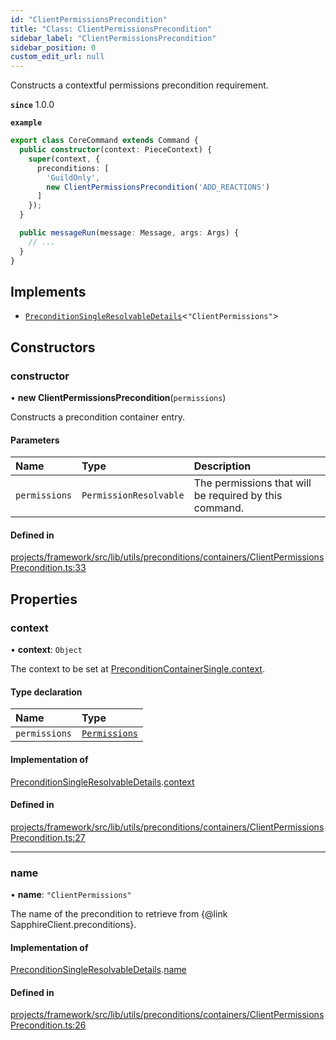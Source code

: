 ```yaml
---
id: "ClientPermissionsPrecondition"
title: "Class: ClientPermissionsPrecondition"
sidebar_label: "ClientPermissionsPrecondition"
sidebar_position: 0
custom_edit_url: null
---
```


Constructs a contextful permissions precondition requirement.

**`since`** 1.0.0

**`example`**
```typescript
export class CoreCommand extends Command {
  public constructor(context: PieceContext) {
    super(context, {
      preconditions: [
        'GuildOnly',
        new ClientPermissionsPrecondition('ADD_REACTIONS')
      ]
    });
  }

  public messageRun(message: Message, args: Args) {
    // ...
  }
}
```

## Implements

- [`PreconditionSingleResolvableDetails`](../interfaces/PreconditionSingleResolvableDetails)<``"ClientPermissions"``\>

## Constructors

### constructor

• **new ClientPermissionsPrecondition**(`permissions`)

Constructs a precondition container entry.

#### Parameters

| Name | Type | Description |
| :------ | :------ | :------ |
| `permissions` | `PermissionResolvable` | The permissions that will be required by this command. |

#### Defined in

[projects/framework/src/lib/utils/preconditions/containers/ClientPermissionsPrecondition.ts:33](https://github.com/sapphiredev/framework/blob/5a4898f6/src/lib/utils/preconditions/containers/ClientPermissionsPrecondition.ts#L33)

## Properties

### context

• **context**: `Object`

The context to be set at [PreconditionContainerSingle.context](PreconditionContainerSingle#context).

#### Type declaration

| Name | Type |
| :------ | :------ |
| `permissions` | [`Permissions`](https://discord.js.org/#/docs/main/stable/class/Permissions) |

#### Implementation of

[PreconditionSingleResolvableDetails](../interfaces/PreconditionSingleResolvableDetails).[context](../interfaces/PreconditionSingleResolvableDetails#context)

#### Defined in

[projects/framework/src/lib/utils/preconditions/containers/ClientPermissionsPrecondition.ts:27](https://github.com/sapphiredev/framework/blob/5a4898f6/src/lib/utils/preconditions/containers/ClientPermissionsPrecondition.ts#L27)

___

### name

• **name**: ``"ClientPermissions"``

The name of the precondition to retrieve from {@link SapphireClient.preconditions}.

#### Implementation of

[PreconditionSingleResolvableDetails](../interfaces/PreconditionSingleResolvableDetails).[name](../interfaces/PreconditionSingleResolvableDetails#name)

#### Defined in

[projects/framework/src/lib/utils/preconditions/containers/ClientPermissionsPrecondition.ts:26](https://github.com/sapphiredev/framework/blob/5a4898f6/src/lib/utils/preconditions/containers/ClientPermissionsPrecondition.ts#L26)
